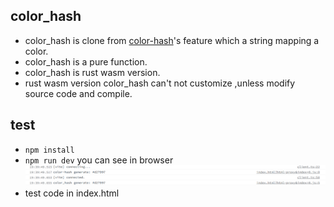 ## color_hash
- color_hash is clone from [color-hash](https://github.com/zenozeng/color-hash)'s feature which a string mapping a color.
- color_hash is a pure function.
- color_hash is rust wasm version.
- rust wasm version color_hash can't not customize ,unless modify source code and compile.

## test
- `npm install`
- `npm run dev` you can see in browser
![1](./Screenshot_20220212_194232.png)
- test code in index.html




